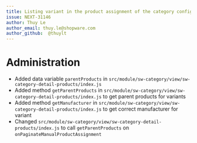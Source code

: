 ```yaml
---
title: Listing variant in the product assignment of the category configuration
issue: NEXT-31146
author: Thuy Le
author_email: thuy.le@shopware.com
author_github:  @thuylt
---
```

# Administration
* Added data variable `parentProducts` in `src/module/sw-category/view/sw-category-detail-products/index.js`
* Added method `getParentProducts` in `src/module/sw-category/view/sw-category-detail-products/index.js` to get parent products for variants
* Added method `getManufacturer` in `src/module/sw-category/view/sw-category-detail-products/index.js` to get correct manufacturer for variant
* Changed `src/module/sw-category/view/sw-category-detail-products/index.js` to call `getParentProducts` on `onPaginateManualProductAssignment`
